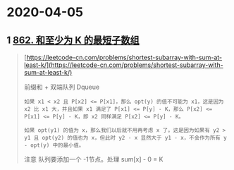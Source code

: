 # 2020-04-05

## 1 [862. 和至少为 K 的最短子数组](https://leetcode-cn.com/problems/shortest-subarray-with-sum-at-least-k/)

> [https://leetcode-cn.com/problems/shortest-subarray-with-sum-at-least-k/](https://leetcode-cn.com/problems/shortest-subarray-with-sum-at-least-k/)
>
> 前缀和 + 双端队列 Dqueue
>
> ```
> 如果 x1 < x2 且 P[x2] <= P[x1]，那么 opt(y) 的值不可能为 x1，这是因为 x2 比 x1 大，并且如果 x1 满足了 P[x1] <= P[y] - K，那么 P[x2] <= P[x1] <= P[y] - K，即 x2 同样满足 P[x2] <= P[y] - K。
>
> 如果 opt(y1) 的值为 x，那么我们以后就不用再考虑 x 了。这是因为如果有 y2 > y1 且 opt(y2) 的值也为 x，但此时 y2 - x 显然大于 y1 - x，不会作为所有 y - opt(y) 中的最小值。
> ```
>
> 注意 队列要添加一个 -1节点。处理  sum\[x\] - 0 = K






